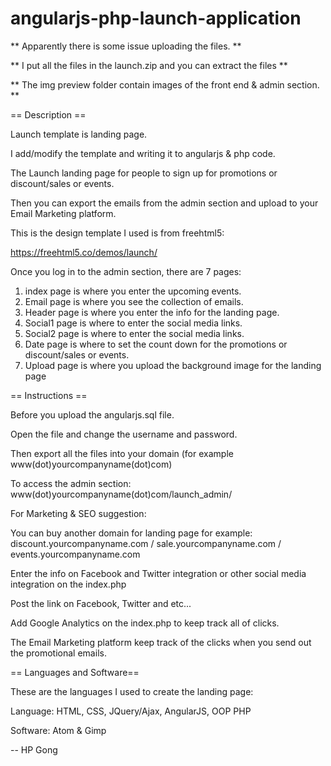 # angularjs-php-launch-application

** Apparently there is some issue uploading the files. **

** I put all the files in the launch.zip and you can extract the files **

** The img preview folder contain images of the front end & admin section. **

== Description ==

Launch template is landing page.

I add/modify the template and writing it to angularjs & php code.

The Launch landing page for people to sign up for promotions or discount/sales or events.

Then you can export the emails from the admin section and upload to your Email Marketing platform.

This is the design template I used is from freehtml5:

https://freehtml5.co/demos/launch/

Once you log in to the admin section, there are 7 pages:

1. index page is where you enter the upcoming events.
2. Email page is where you see the collection of emails.
3. Header page is where you enter the info for the landing page.
4. Social1 page is where to enter the social media links.
5. Social2 page is where to enter the social media links.
6. Date page is where to set the count down for the promotions or discount/sales or events.
7. Upload page is where you upload the background image for the landing page

== Instructions ==

Before you upload the angularjs.sql file.

Open the file and change the username and password.

Then export all the files into your domain (for example www(dot)yourcompanyname(dot)com)

To access the admin section: www(dot)yourcompanyname(dot)com/launch_admin/

For Marketing & SEO suggestion:

You can buy another domain for landing page for example: discount.yourcompanyname.com / sale.yourcompanyname.com / events.yourcompanyname.com

Enter the info on Facebook and Twitter integration or other social media integration on the index.php

Post the link on Facebook, Twitter and etc...

Add Google Analytics on the index.php to keep track all of clicks.

The Email Marketing platform keep track of the clicks when you send out the promotional emails.

== Languages and Software==

These are the languages I used to create the landing page:

Language: HTML, CSS, JQuery/Ajax, AngularJS, OOP PHP

Software: Atom & Gimp

-- HP Gong


